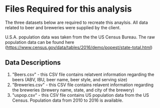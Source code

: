 # Files Required for this analysis

The three datasets below are required to recreate this anaylsis.
All data related to beer and breweries were supplied by the client.

U.S.A. population data was taken from the the US Census Bureau. The raw population data can be found here (https://www.census.gov/data/tables/2016/demo/popest/state-total.html)

## Data Descriptions
1. "Beers.csv" - this CSV file contains relatvent information regarding the beers (ABV, IBU, beer name, beer style, and serving size)
2. "Breweries.csv" - this CSV file contains relavent information regarding the breweries (brewery name, state, and city of the brewery)
3. "uspop.csv" - this CSV file contains US population data from the US Census. Population data from 2010 to 2016 is available.